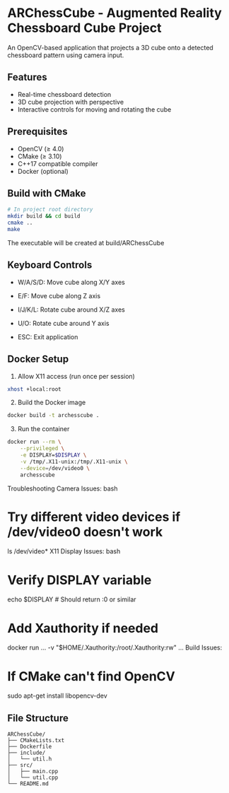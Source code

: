 # ARChessCube - Augmented Reality Chessboard Cube Project

An OpenCV-based application that projects a 3D cube onto a detected chessboard pattern using camera input.

## Features
- Real-time chessboard detection
- 3D cube projection with perspective
- Interactive controls for moving and rotating the cube

## Prerequisites
- OpenCV (≥ 4.0)
- CMake (≥ 3.10)
- C++17 compatible compiler
- Docker (optional)

## Build with CMake

```bash
# In project root directory
mkdir build && cd build
cmake ..
make
```
The executable will be created at build/ARChessCube



## Keyboard Controls
- W/A/S/D: Move cube along X/Y axes

- E/F: Move cube along Z axis

- I/J/K/L: Rotate cube around X/Z axes

- U/O: Rotate cube around Y axis

- ESC: Exit application

## Docker Setup
1. Allow X11 access (run once per session)
```bash
xhost +local:root
```
2. Build the Docker image
```bash
docker build -t archesscube .
```
3. Run the container
```bash
docker run --rm \
    --privileged \
    -e DISPLAY=$DISPLAY \
    -v /tmp/.X11-unix:/tmp/.X11-unix \
    --device=/dev/video0 \
    archesscube
```
Troubleshooting
Camera Issues:
bash
# Try different video devices if /dev/video0 doesn't work
ls /dev/video*
X11 Display Issues:
bash
# Verify DISPLAY variable
echo $DISPLAY  # Should return :0 or similar

# Add Xauthority if needed
docker run ... -v "$HOME/.Xauthority:/root/.Xauthority:rw" ...
Build Issues:


# If CMake can't find OpenCV
sudo apt-get install libopencv-dev
## File Structure
```text
ARChessCube/
├── CMakeLists.txt
├── Dockerfile
├── include/
│   └── util.h
├── src/
│   ├── main.cpp
│   └── util.cpp
└── README.md
```
